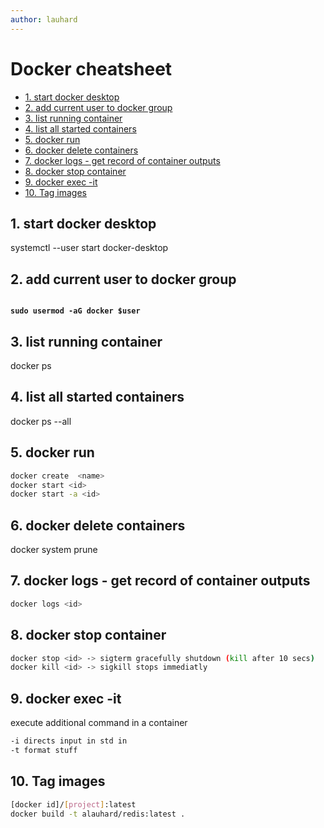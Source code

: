 ```yaml
---
author: lauhard
---
```


# Docker cheatsheet

<!-- <!-- markdownlint-disable -->

<!-- TOC tocDepth:2..3 chapterDepth:2..6 -->

- [1. start docker desktop](#1-start-docker-desktop)
- [2. add current user to docker group](#2-add-current-user-to-docker-group)
- [3. list running container](#3-list-running-container)
- [4. list all started containers](#4-list-all-started-containers)
- [5. docker run](#5-docker-run)
- [6. docker delete containers](#6-docker-delete-containers)
- [7. docker logs - get record of container outputs](#7-docker-logs---get-record-of-container-outputs)
- [8. docker stop container](#8-docker-stop-container)
- [9. docker exec -it](#9-docker-exec--it)
- [10. Tag images](#10-tag-images)

<!-- /TOC -->

## 1. start docker desktop

systemctl --user start docker-desktop

## 2. add current user to docker group

<code class="code-block" style="font-weight:bolder">
sudo usermod -aG docker $user
</code>

## 3. list running container
docker ps

## 4. list all started containers
docker ps --all

## 5. docker run
``` bash
docker create  <name>
docker start <id>
docker start -a <id>
```

## 6. docker delete containers
docker system prune

## 7. docker logs - get record of container outputs
``` bash
docker logs <id>
```

## 8. docker stop container
``` bash
docker stop <id> -> sigterm gracefully shutdown (kill after 10 secs)
docker kill <id> -> sigkill stops immediatly
```

## 9. docker exec -it

execute additional command in a container
``` bash
-i directs input in std in
-t format stuff
```

## 10. Tag images

<div id="10-tag-images"></div>

``` bash
[docker id]/[project]:latest
docker build -t alauhard/redis:latest .
```